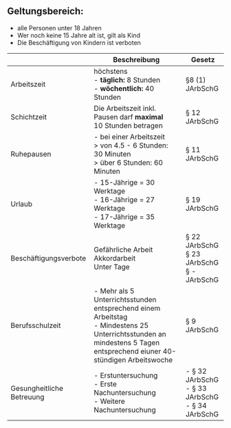 ## Geltungsbereich:

- alle Personen unter 18 Jahren
- Wer noch keine 15 Jahre alt ist, gilt als Kind
- Die Beschäftigung von Kindern ist verboten

|                           | Beschreibung                                                                                                                                                            | Gesetz                                                |
| ------------------------- | ----------------------------------------------------------------------------------------------------------------------------------------------------------------------- | ----------------------------------------------------- |
| Arbeitszeit               | höchstens<br> - <b>täglich: </b> 8 Stunden<br> - <b>wöchentlich: </b> 40 Stunden                                                                                        | §8 (1) JArbSchG                                       |
| Schichtzeit               | Die Arbeitszeit inkl. Pausen darf <b>maximal</b><br>10 Stunden betragen                                                                                                 | § 12 JArbSchG                                         |
| Ruhepausen                | - bei einer Arbeitszeit<br>   > von 4.5 - 6 Stunden: 30 Minuten<br>   > über 6 Stunden: 60 Minuten                                                                      | § 11 JArbSchG                                         |
| Urlaub                    | - 15-Jährige = 30 Werktage<br>- 16-Jährige = 27 Werktage<br>- 17-Jährige = 35 Werktage                                                                                  | § 19 JArbSchG                                         |
| Beschäftigungsverbote     | Gefährliche Arbeit<br>Akkordarbeit<br>Unter Tage                                                                                                                        | § 22 JArbSchG<br>§ 23 JArbSchG<br>§ - JArbSchG        |
| Berufsschulzeit           | - Mehr als 5 Unterrichtsstunden entsprechend einem Arbeitstag<br>- Mindestens 25 Unterrichtsstunden an mindestens 5 Tagen entsprechend eiuner 40-stündigen Arbeitswoche | § 9 JArbSchG                                          |
| Gesungheitliche Betreuung | - Erstuntersuchung<br>- Erste Nachuntersuchung<br>- Weitere Nachuntersuchung                                                                                            | - § 32 JArbSchG<br>- § 33 JArbSchG<br>- § 34 JArbSchG |
